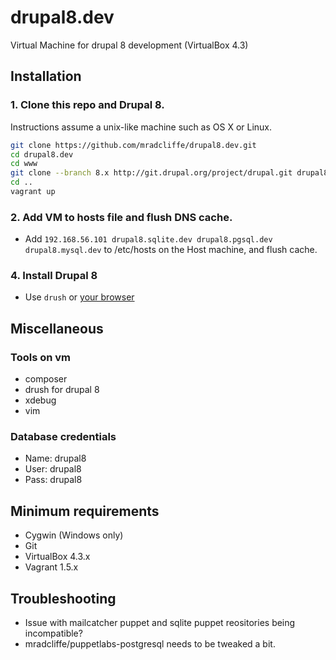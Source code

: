 drupal8.dev
===========

Virtual Machine for drupal 8 development (VirtualBox 4.3)

## Installation

### 1. Clone this repo and Drupal 8.

Instructions assume a unix-like machine such as OS X or Linux.

```bash
git clone https://github.com/mradcliffe/drupal8.dev.git
cd drupal8.dev
cd www
git clone --branch 8.x http://git.drupal.org/project/drupal.git drupal8.dev
cd ..
vagrant up
```

### 2. Add VM to hosts file and flush DNS cache.

- Add `192.168.56.101 drupal8.sqlite.dev drupal8.pgsql.dev drupal8.mysql.dev` to /etc/hosts on the Host machine, and flush cache.

### 4. Install Drupal 8

- Use `drush` or [your browser](http://drupal8.mysql.dev)

## Miscellaneous

### Tools on vm
* composer
* drush for drupal 8
* xdebug
* vim

### Database credentials
* Name: drupal8
* User: drupal8
* Pass: drupal8

## Minimum requirements
* Cygwin (Windows only)
* Git
* VirtualBox 4.3.x
* Vagrant 1.5.x

## Troubleshooting

* Issue with mailcatcher puppet and sqlite puppet reositories being incompatible?
* mradcliffe/puppetlabs-postgresql needs to be tweaked a bit.
